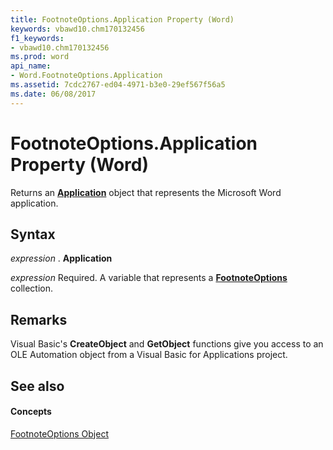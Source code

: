 ```yaml
---
title: FootnoteOptions.Application Property (Word)
keywords: vbawd10.chm170132456
f1_keywords:
- vbawd10.chm170132456
ms.prod: word
api_name:
- Word.FootnoteOptions.Application
ms.assetid: 7cdc2767-ed04-4971-b3e0-29ef567f56a5
ms.date: 06/08/2017
---
```



# FootnoteOptions.Application Property (Word)

Returns an  **[Application](Word.Application.md)** object that represents the Microsoft Word application.


## Syntax

 _expression_ . **Application**

 _expression_ Required. A variable that represents a **[FootnoteOptions](Word.FootnoteOptions.md)** collection.


## Remarks

Visual Basic's  **CreateObject** and **GetObject** functions give you access to an OLE Automation object from a Visual Basic for Applications project.


## See also


#### Concepts


[FootnoteOptions Object](Word.FootnoteOptions.md)

